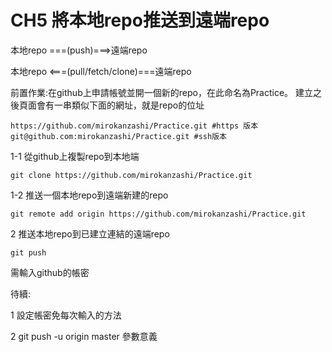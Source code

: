 # CH5 將本地repo推送到遠端repo

          
本地repo ===(push)===>遠端repo

本地repo <===(pull/fetch/clone)===遠端repo

前置作業:在github上申請帳號並開一個新的repo，在此命名為Practice。
建立之後頁面會有一串類似下面的網址，就是repo的位址

    https://github.com/mirokanzashi/Practice.git #https 版本
    git@github.com:mirokanzashi/Practice.git #ssh版本

1-1 從github上複製repo到本地端

    git clone https://github.com/mirokanzashi/Practice.git

1-2 推送一個本地repo到遠端新建的repo

    git remote add origin https://github.com/mirokanzashi/Practice.git

2 推送本地repo到已建立連結的遠端repo

    git push

需輸入github的帳密

待續:

1 設定帳密免每次輸入的方法

2 git push -u origin master 參數意義
